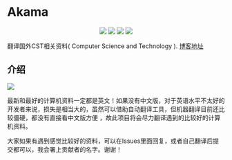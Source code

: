 # Akama

<p align="center">
<img src="https://img.shields.io/badge/%E7%BB%84%E7%BB%87-Akama-green.svg">
<img src="https://img.shields.io/badge/%E9%A2%86%E5%9F%9F-CST-blue.svg">
<img src="https://img.shields.io/badge/%E6%96%87%E6%A1%A3-Markdown-red.svg">
<img src="https://img.shields.io/badge/license-MIT-black.svg">
</p>

翻译国外CST相关资料( Computer Science and Technology ). [博客地址](https://lvsi-china.github.io/)

## 介绍

<img src="https://github.com/Lvsi-China/Akama/raw/master/extra/images/logo.png">

最新和最好的计算机资料一定都是英文！如果没有中文版，对于英语水平不太好的开发者来说，损失是相当大的，虽然可以借助自动翻译工具，但机器翻译目前还比较僵硬，都没有直接看中文版方便 ，故此项目将会尽力翻译遇到的比较好的计算机资料。

大家如果有遇到感觉比较好的资料，可以在Issues里面回复，或者自己翻译后提交都可以，我会署上贡献者的名字。谢谢！
